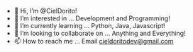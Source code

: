 - 👋 Hi, I’m @CielDorito!
- 👀 I’m interested in ... Development and Programming!
- 🌱 I’m currently learning ... Python, Java, Javascript!
- 💞️ I’m looking to collaborate on ... Anything and Everything!
- 📫 How to reach me ... Email cieldoritodev@gmail.com
<!---
CielDorito/CielDorito is a ✨ special ✨ repository because its `README.md` (this file) appears on your GitHub profile.
You can click the Preview link to take a look at your changes.
--->
